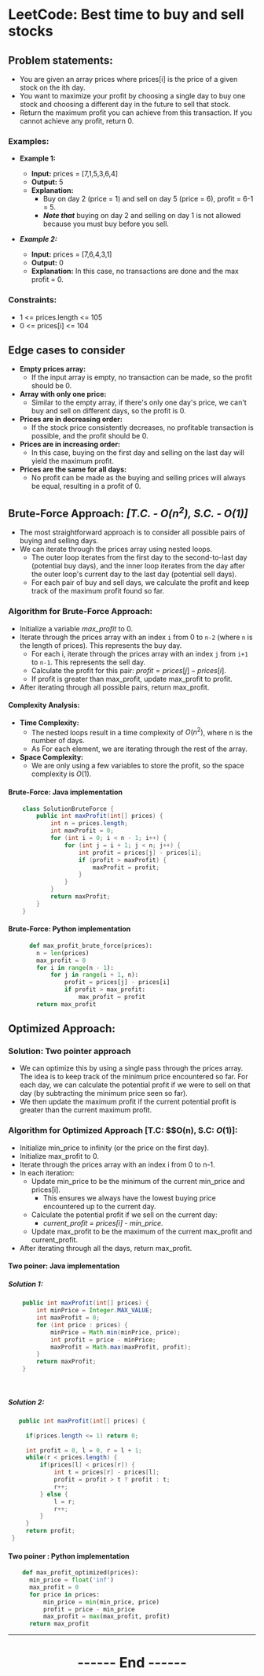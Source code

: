 # LeetCode: Best time to buy and sell stocks
## Problem statements:
<!-- - [Leetcode-121](https://leetcode.com/problems/best-time-to-buy-and-sell-stock/description/) [*Difficulty: Easy*] -->
  - You are given an array prices where prices[i] is the price of a given stock on the ith day.
  - You want to maximize your profit by choosing a single day to buy one stock and choosing a different day in the future to sell that stock.
  - Return the maximum profit you can achieve from this transaction. If you cannot achieve any profit, return 0.
 
### Examples:

  - **Example 1:**
    - **Input:** prices = [7,1,5,3,6,4]
    - **Output:** 5
    - **Explanation:** 
      - Buy on day 2 (price = 1) and sell on day 5 (price = 6), profit = 6-1 = 5.
      - ***Note that*** buying on day 2 and selling on day 1 is not allowed because you must buy before you sell.
  
  - ***Example 2:***
    - **Input:** prices = [7,6,4,3,1]
    - **Output:** 0
    - **Explanation:** In this case, no transactions are done and the max profit = 0.

### Constraints:
  - 1 <= prices.length <= 105
  - 0 <= prices[i] <= 104


## Edge cases to consider
  - **Empty prices array:** 
    - If the input array is empty, no transaction can be made, so the profit should be 0.
  - **Array with only one price:** 
    - Similar to the empty array, if there's only one day's price, we can't buy and sell on different days, so the profit is 0.
  - **Prices are in decreasing order:** 
    - If the stock price consistently decreases, no profitable transaction is possible, and the profit should be 0.
  - **Prices are in increasing order:** 
    - In this case, buying on the first day and selling on the last day will yield the maximum profit.
  - **Prices are the same for all days:** 
    - No profit can be made as the buying and selling prices will always be equal, resulting in a profit of 0.
  

## Brute-Force Approach: *[T.C. - $O(n^2)$, S.C. - $O(1)$]*
  - The most straightforward approach is to consider all possible pairs of buying and selling days. 
  - We can iterate through the prices array using nested loops. 
    - The outer loop iterates from the first day to the second-to-last day (potential buy days), and the inner loop iterates from the day after the outer loop's current day to the last day (potential sell days). 
    - For each pair of buy and sell days, we calculate the profit and keep track of the maximum profit found so far.

### Algorithm for Brute-Force Approach:
  - Initialize a variable *max_profit* to 0.
  - Iterate through the prices array with an index `i` from 0 to `n-2` (where `n` is the length of prices). This represents the buy day.
    - For each i, iterate through the prices array with an index `j` from `i+1` to `n-1`. This represents the sell day.
    - Calculate the profit for this pair: $profit = prices[j] - prices[i]$.
    - If profit is greater than max_profit, update max_profit to profit.
  - After iterating through all possible pairs, return max_profit.

#### Complexity Analysis:
  - **Time Complexity:** 
    - The nested loops result in a time complexity of $O(n^2)$, where n is the number of days. 
    - As For each element, we are iterating through the rest of the array.
  - **Space Complexity:** 
    - We are only using a few variables to store the profit, so the space complexity is $O(1)$.


#### Brute-Force: Java implementation
  ```java 
      class SolutionBruteForce {
          public int maxProfit(int[] prices) {
              int n = prices.length;
              int maxProfit = 0;
              for (int i = 0; i < n - 1; i++) {
                  for (int j = i + 1; j < n; j++) {
                      int profit = prices[j] - prices[i];
                      if (profit > maxProfit) {
                          maxProfit = profit;
                      }
                  }
              }
              return maxProfit;
          }
      }
  ```

#### Brute-Force: Python implementation
  ```python 
        def max_profit_brute_force(prices):
          n = len(prices)
          max_profit = 0
          for i in range(n - 1):
              for j in range(i + 1, n):
                  profit = prices[j] - prices[i]
                  if profit > max_profit:
                      max_profit = profit
          return max_profit
  ```

## Optimized Approach: 
### Solution: Two pointer approach
  - We can optimize this by using a single pass through the prices array. The idea is to keep track of the minimum price encountered so far. For each day, we can calculate the potential profit if we were to sell on that day (by subtracting the minimum price seen so far). 
  - We then update the maximum profit if the current potential profit is greater than the current maximum profit.

### Algorithm for Optimized Approach [T.C: $$O(n), S.C: $O(1)$]:
  - Initialize min_price to infinity (or the price on the first day).
  - Initialize max_profit to 0.
  - Iterate through the prices array with an index i from 0 to n-1.
  - In each iteration:
    - Update min_price to be the minimum of the current min_price and prices[i]. 
      - This ensures we always have the lowest buying price encountered up to the current day.
    - Calculate the potential profit if we sell on the current day: 
      - *current_profit = prices[i] - min_price.*
    - Update max_profit to be the maximum of the current max_profit and current_profit.
  - After iterating through all the days, return max_profit.

#### Two poiner: Java implementation
##### Solution 1: 
  ```java
      public int maxProfit(int[] prices) {
          int minPrice = Integer.MAX_VALUE;
          int maxProfit = 0;
          for (int price : prices) {
              minPrice = Math.min(minPrice, price);
              int profit = price - minPrice;
              maxProfit = Math.max(maxProfit, profit);
          }
          return maxProfit;
      }
  ```

<br/>

##### Solution 2: 
   ```java
      public int maxProfit(int[] prices) {
        
        if(prices.length <= 1) return 0;
        
        int profit = 0, l = 0, r = l + 1;
        while(r < prices.length) {
            if(prices[l] < prices[r]) {
                int t = prices[r] - prices[l];
                profit = profit > t ? profit : t;
                r++;
            } else {
                l = r;
                r++;
            }
        }
        return profit;
    }
  ```


#### Two poiner : Python implementation
  ```python 
      def max_profit_optimized(prices):
        min_price = float('inf')
        max_profit = 0
        for price in prices:
            min_price = min(min_price, price)
            profit = price - min_price
            max_profit = max(max_profit, profit)
        return max_profit
  ```

---
<center>
<h1> ------ End ------ </h1>
</center>

<!-- HTML styling -->
<style>
  table, th, td {
    border: 1px solid black;
    border-collapse: collapse;
  }
  heading {
    color: blue;
    font-size: 20px;
  }
</style>
